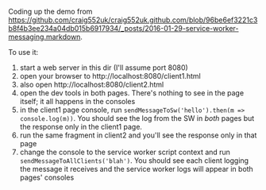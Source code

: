 Coding up the demo from https://github.com/craig552uk/craig552uk.github.com/blob/96be6ef3221c3b8f4b3ee234a04db015b6917934/_posts/2016-01-29-service-worker-messaging.markdown.


To use it:
  1. start a web server in this dir (I'll assume port 8080)
  1. open your browser to http://localhost:8080/client1.html
  1. also open http://localhost:8080/client2.html
  1. open the dev tools in both pages. There's nothing to see in the page
     itself; it all happens in the consoles
  1. in the client1 page console, run `sendMessageToSw('hello').then(m =>
     console.log(m))`. You should see the log from the SW in *both* pages but
     the response only in the client1 page.
  1. run the same fragment in client2 and you'll see the response only in that page
  1. change the console to the service worker script context and run
     `sendMessageToAllClients('blah')`. You should see each client logging the
     message it receives and the service worker logs will appear in both pages'
     consoles

